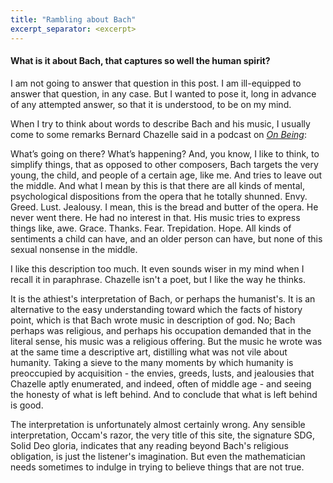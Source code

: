 ```yaml
---
title: "Rambling about Bach"
excerpt_separator: <excerpt>
---
```


#### What is it about Bach, that captures so well the human spirit?

I am not going to answer that question in this post. I am ill-equipped to answer that question, in any case. But I wanted to pose it, long in advance of any attempted answer, so that it is understood, to be on my mind.
<excerpt>

When I try to think about words to describe Bach and his music, I usually come to some remarks Bernard Chazelle said in a podcast on [_On Being_](https://onbeing.org/programs/bernard-chazelle-discovering-the-cosmology-of-bach/#transcript):

<div class="media">
<p>What’s going on there? What’s happening? And, you know, I like to think, to simplify things, that as opposed to other composers, Bach targets the very young, the child, and people of a certain age, like me. And tries to leave out the middle. And what I mean by this is that there are all kinds of mental, psychological dispositions from the opera that he totally shunned. Envy. Greed. Lust. Jealousy. I mean, this is the bread and butter of the opera. He never went there. He had no interest in that. His music tries to express things like, awe. Grace. Thanks. Fear. Trepidation. Hope. All kinds of sentiments a child can have, and an older person can have, but none of this sexual nonsense in the middle.</p>
</div>

I like this description too much. It even sounds wiser in my mind when I recall it in paraphrase. Chazelle isn't a poet, but I like the way he thinks.

It is the athiest's interpretation of Bach, or perhaps the humanist's. It is an alternative to the easy understanding toward which the facts of history point, which is that Bach wrote music in description of god. No; Bach perhaps was religious, and perhaps his occupation demanded that in the literal sense, his music was a religious offering. But the music he wrote was at the same time a descriptive art, distilling what was not vile about humanity. Taking a sieve to the many moments by which humanity is preoccupied by acquisition - the envies, greeds, lusts, and jealousies that Chazelle aptly enumerated, and indeed, often of middle age - and seeing the honesty of what is left behind. And to conclude that what is left behind is good.

The interpretation is unfortunately almost certainly wrong. Any sensible interpretation, Occam's razor, the very title of this site, the signature SDG, Solid Deo gloria, indicates that any reading beyond Bach's religious obligation, is just the listener's imagination. But even the mathematician needs sometimes to indulge in trying to believe things that are not true.
